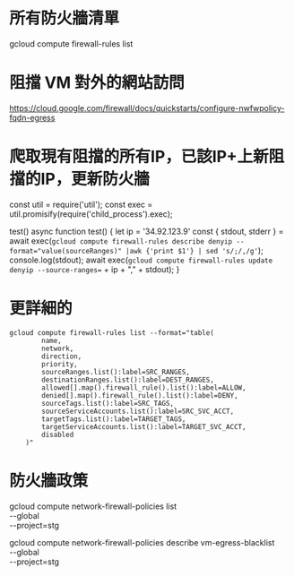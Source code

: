 # 所有防火牆清單
gcloud compute firewall-rules list

# 阻擋 VM 對外的網站訪問
https://cloud.google.com/firewall/docs/quickstarts/configure-nwfwpolicy-fqdn-egress

# 爬取現有阻擋的所有IP，已該IP+上新阻擋的IP，更新防火牆
const util = require('util');
const exec = util.promisify(require('child_process').exec);

test()
async function test() {
    let ip = '34.92.123.9'
    const { stdout, stderr } = await exec(`gcloud compute firewall-rules describe denyip --format="value(sourceRanges)" |awk {'print $1'} | sed 's/;/,/g'`);
    console.log(stdout);
    await exec(`gcloud compute firewall-rules update denyip --source-ranges=` + ip + "," + stdout);
}
# 更詳細的
```
gcloud compute firewall-rules list --format="table(
        name,
        network,
        direction,
        priority,
        sourceRanges.list():label=SRC_RANGES,
        destinationRanges.list():label=DEST_RANGES,
        allowed[].map().firewall_rule().list():label=ALLOW,
        denied[].map().firewall_rule().list():label=DENY,
        sourceTags.list():label=SRC_TAGS,
        sourceServiceAccounts.list():label=SRC_SVC_ACCT,
        targetTags.list():label=TARGET_TAGS,
        targetServiceAccounts.list():label=TARGET_SVC_ACCT,
        disabled
    )"
```


# 防火牆政策
gcloud compute network-firewall-policies list \
  --global \
  --project=stg

gcloud compute network-firewall-policies describe vm-egress-blacklist \
  --global \
  --project=stg